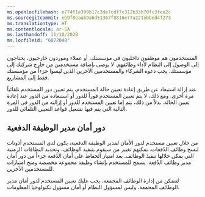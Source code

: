```yaml
---
ms.openlocfilehash: e774f1e399b17c3de7cdf7c312b33b70fc3fea2c
ms.sourcegitcommit: eb9f0eaab9a6d51367f8816e77a221ebbed4f273
ms.translationtype: HT
ms.contentlocale: ar-SA
ms.lasthandoff: 11/10/2020
ms.locfileid: "6072048"
---
```

المستخدمون هم موظفون داخليون في مؤسستك، أو عملاء وموردون خارجيون، يحتاجون إلى الوصول إلى النظام لأداء وظائفهم. لا يوصى بإضافة مستخدمين من خارج شركتك إلى مؤسستك. يجب دعوة الشركاء والمستخدمين الآخرين الذين ليسوا جزءاً من مؤسستك فقط إلى المشاريع.

عند إزالة استبعاد عن طريق إعادة تعيين حالة المستخدم، يتم تعيين دور المستخدم تلقائياً مرة أخرى. ومع ذلك، لا يتم تعيين المستخدم فوراً للدور أو استبعاده من الدور عند إعادة تعيين الحالة. بدلاً من ذلك، يتم إما تعيين المستخدم للدور أو إزالته من الدور في المرة التالية التي يتم فيها تشغيل قواعد التعيين التلقائي للدور.

## <a name="batch-job-manager-security-role"></a>دور أمان مدير الوظيفة الدفعية

من خلال تعيين مستخدم لدور الأمان لمدير الوظيفة الدفعية، يكون لدى المستخدم أذونات لنسخ وظائف الدُفعات. يمكنهم تغيير من سيقوم بتنفيذ الوظائف، وتحديد النطاقات الزمنية التي يمكن خلالها تنفيذ الوظائف. يعد امتياز الحفاظ على أمان الدُفعة جزءاً من دور أمان مدير وظائف الدُفعة. يسمح للمستخدم بإنشاء وظيفة مجموعة مخصصة ومنح امتيازات للمستخدمين الآخرين.

لتتمكن من إدارة الوظائف المجمعة، يجب عليك تعيين المستخدم لدور أمان مدير الوظائف المجمعة، وليس لمسؤول النظام أو أمان مسؤول تكنولوجيا المعلومات.

